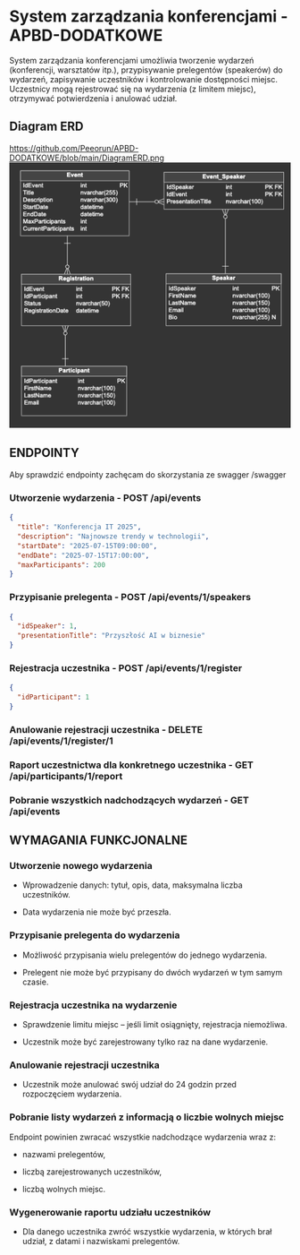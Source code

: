 # System zarządzania konferencjami - APBD-DODATKOWE
System zarządzania konferencjami umożliwia tworzenie wydarzeń (konferencji, warsztatów itp.), przypisywanie prelegentów (speakerów) do wydarzeń, zapisywanie uczestników i kontrolowanie dostępności miejsc. Uczestnicy mogą rejestrować się na wydarzenia (z limitem miejsc), otrzymywać potwierdzenia i anulować udział.

## Diagram ERD
https://github.com/Peeorun/APBD-DODATKOWE/blob/main/DiagramERD.png
![DiagramERD](https://github.com/Peeorun/APBD-DODATKOWE/blob/main/DiagramERD.png)

## ENDPOINTY
Aby sprawdzić endpointy zachęcam do skorzystania ze swagger /swagger

### Utworzenie wydarzenia - POST /api/events
```json
{
  "title": "Konferencja IT 2025",
  "description": "Najnowsze trendy w technologii",
  "startDate": "2025-07-15T09:00:00",
  "endDate": "2025-07-15T17:00:00",
  "maxParticipants": 200
}
```

### Przypisanie prelegenta - POST /api/events/1/speakers
```json
{
  "idSpeaker": 1,
  "presentationTitle": "Przyszłość AI w biznesie"
}
```

### Rejestracja uczestnika - POST /api/events/1/register
```json
{
  "idParticipant": 1
}
```

### Anulowanie rejestracji uczestnika - DELETE /api/events/1/register/1


### Raport uczestnictwa dla konkretnego uczestnika - GET /api/participants/1/report

### Pobranie wszystkich nadchodzących wydarzeń - GET /api/events

###

## WYMAGANIA FUNKCJONALNE

### Utworzenie nowego wydarzenia

- Wprowadzenie danych: tytuł, opis, data, maksymalna liczba uczestników.

- Data wydarzenia nie może być przeszła.

### Przypisanie prelegenta do wydarzenia

- Możliwość przypisania wielu prelegentów do jednego wydarzenia.

- Prelegent nie może być przypisany do dwóch wydarzeń w tym samym czasie.

### Rejestracja uczestnika na wydarzenie

- Sprawdzenie limitu miejsc – jeśli limit osiągnięty, rejestracja niemożliwa.

- Uczestnik może być zarejestrowany tylko raz na dane wydarzenie.

### Anulowanie rejestracji uczestnika

- Uczestnik może anulować swój udział do 24 godzin przed rozpoczęciem wydarzenia.

### Pobranie listy wydarzeń z informacją o liczbie wolnych miejsc

Endpoint powinien zwracać wszystkie nadchodzące wydarzenia wraz z:

- nazwami prelegentów,

- liczbą zarejestrowanych uczestników,

- liczbą wolnych miejsc.

### Wygenerowanie raportu udziału uczestników

- Dla danego uczestnika zwróć wszystkie wydarzenia, w których brał udział, z datami i nazwiskami prelegentów.


